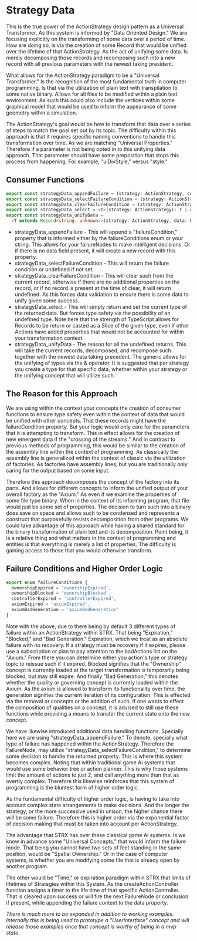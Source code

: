 # Strategy Data
This is the true power of the ActionStrategy design pattern as a Universal Transformer. As this system is informed by "Data Oriented Design." We are focusing explicitly on the transforming of some data over a period of time. How are doing so, is via the creation of some Record that would be unified over the lifetime of that ActionStrategy. As the act of unifying some data. Is merely decomposing those records and recomposing such into a new record with all previous parameters with the newest taking president.

What allows for the ActionStrategy paradigm to be a "Universal Transformer." Is the recognition of the most fundamental truth in computer programming. Is that via the utilization of plain text with transpilation to some native binary. Allows for all files to be modified within a plain text environment. As such this could also include the vertices within some graphical model that would be used to inform the appearance of some geometry within a simulation.

The ActionStrategy's goal would be how to transform that data over a series of steps to match the goal set out by its topic. The difficulty within this approach is that it requires specific naming conventions to handle this transformation over time. As we are matching "Universal Properties." Therefore if a parameter is not being opted in to this unifying data approach. That parameter should have some preposition that stops this process from happening. For example, "uiDivStyle," versus "style."

## Consumer Functions
``` typescript
export const strategyData_appendFailure = (strategy: ActionStrategy, condition: failureConditions | string): Record<string, unknown> => {};
export const strategyData_selectFailureCondition = (strategy: ActionStrategy): failureConditions | string | undefined => {};
export const strategyData_clearFailureCondition = (strategy: ActionStrategy): Record<string, unknown> | undefined => {};
export const strategyData_select = <T>(strategy: ActionStrategy): T | undefined => {};
export const strategyData_unifyData =
  <T extends Record<string, unknown>>(strategy: ActionStrategy, data: Record<string,unknown> | T): Record<string,unknown> => {}
```
* strategyData_appendFailure - This will append a "failureCondition," property that is informed either by the failureConditions enum or your string. This allows for your failureNodes to make intelligent decisions. Or if there is no data field present, it will create a new record with this property.
* strategyData_selectFailureCondition - This will return the failure condition or undefined if not set.
* strategyData_clearFailureCondition - This will clear such from the current record, otherwise if there are no additional properties on the record, or if no record is present at the time of clear, it will return undefined. As this forces data validation to ensure there is some data to unify given some success.
* strategyData_select - This will simply return and set the current type of the returned data. But forces type safety via the possibility of an undefined type. Note here that the strength of TypeScript allows for Records to be return or casted as a Slice of the given type, even if other Actions have added properties that would not be accounted for within your transformation context.
* strategyData_unifyData - The reason for all the undefined returns. This will take the current records, decomposed, and recompose such together with the newest data taking precedent. The generic allows for the unifying of types via the & operator. It is suggested that per strategy you create a type for that specific data, whether within your strategy or the unifying concept that will utilize such.

## The Reason for this Approach
We are using within the context your concepts the creation of consumer functions to ensure type safety even within the context of data that would be unified with other concepts. That these records might have the failureCondition property. But your logic would only care for the parameters that it is attempting to transform. This in effect allows for the creation of new emergent data if the "crossing of the streams." And in contrast to previous methods of programming, this would be similar to the creation of the assembly line within the context of programming. As classically the assembly line is generalized within the context of classic via the utilization of factories. As factories have assembly lines, but you are traditionally only caring for the output based on some input.

Therefore this approach decomposes the concept of the factory into its parts. And allows for different concepts to inform the unified output of your overall factory as the "Axium." As even if we examine the properties of some file type binary. When in the context of its informing program, that file would just be some set of properties. The decision to turn such into a binary does save on space and allows such to be condensed and represents a construct that purposefully resists decomposition from other programs. We could take advantage of this approach while having a shared standard for the binary transformation of plain text and its decomposition. Point being, it is a relative thing and what matters in the context of programming and entities is that everything is merely a list of properties. The difficulty is gaining access to those that you would otherwise transform. 

## Failure Conditions and Higher Order Logic
``` typescript
export enum failureConditions {
  ownershipExpired = 'ownershipExpired',
  ownershipBlocked = 'ownershipBlocked',
  controllerExpired = 'controllerExpired',
  axiumExpired = 'axiumExpired',
  axiumBadGeneration = 'axiumBadGeneration'
}
```
Note with the above, due to there being by default 3 different types of failure within an ActionStrategy within STRX. That being "Expiration," "Blocked," and "Bad Generation."  Expiration, which we treat as an absolute failure with no recovery. If a strategy must be recovery if it expires, please use a subscription or plan to pay attention to the badActions list on the "Axium." From there you can determine either you action's type or strategy topic to reissue such if it expired. Blocked signifies that the "Ownership" concept is currently loaded at the target transformation is temporarily being blocked, but may still expire. And finally "Bad Generation," this denotes whether the quality or governing concept is currently loaded within the Axium. As the axium is allowed to transform its functionality over time, the generation signifies the current iteration of its configuration. This is effected via the removal or concepts or the addition of such. If one wants to effect the composition of qualities on a concept, it is advised to still use these functions while providing a means to transfer the current state onto the new concept.

We have likewise introduced additional data handling functions. Specially here we are using "strategyData_appendFailure." To denote, specially what type of failure has happened within the ActionStrategy. Therefore the FailureNode, may utilize "strategyData_selectFailureCondition," to determine some decision to handle the returned property. This is where this system becomes complex. Noting that within traditional game Ai systems that would use some behavior tree or action planner. This is why those systems limit the amount of actions to just 2, and call anything more than that as overtly complex. Therefore this likewise reinforces that this system of programming is the bluntest form of higher order logic.

As the fundamental difficulty of higher order logic, is having to take into account complex state arrangements to make decisions. And the longer the strategy, or the more successive used in unison, the higher chance there will be some failure. Therefore this is higher order via the exponential factor of decision making that must be taken into account per ActionStrategy.

The advantage that STRX has over these classical game Ai systems. Is we know in advance some "Universal Concepts," that would inform the failure mode. That being you cannot have two sets of feet standing in the same position, would be "Spatial Ownership." Or in the case of computer systems, is whether you are modifying some file that is already open by another program.

The other would be "Time," or expiration paradigm within STRX that limits of lifetimes of Strategies within this System. As the createActionController function assigns a timer to the life time of that specific ActionController. That is cleared upon success or will fire the next FailureNode or conclusion if present, while appending the failure context to the data property.

*There is much more to be expanded in addition to working examples. Internally this is being used to prototype a "UserInterface" concept and will release those examples once that concept is worthy of being in a mvp state.*